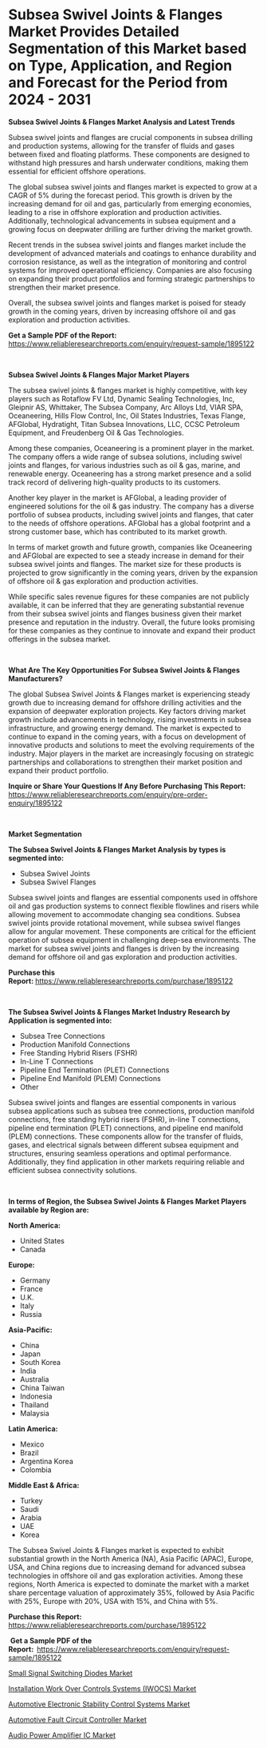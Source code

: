 <p><h1>Subsea Swivel Joints & Flanges Market Provides Detailed Segmentation of this Market based on Type, Application, and Region and Forecast for the Period from 2024 - 2031</h1></p><p><strong>Subsea Swivel Joints & Flanges Market Analysis and Latest Trends</strong></p>
<p><p>Subsea swivel joints and flanges are crucial components in subsea drilling and production systems, allowing for the transfer of fluids and gases between fixed and floating platforms. These components are designed to withstand high pressures and harsh underwater conditions, making them essential for efficient offshore operations.</p><p>The global subsea swivel joints and flanges market is expected to grow at a CAGR of 5% during the forecast period. This growth is driven by the increasing demand for oil and gas, particularly from emerging economies, leading to a rise in offshore exploration and production activities. Additionally, technological advancements in subsea equipment and a growing focus on deepwater drilling are further driving the market growth.</p><p>Recent trends in the subsea swivel joints and flanges market include the development of advanced materials and coatings to enhance durability and corrosion resistance, as well as the integration of monitoring and control systems for improved operational efficiency. Companies are also focusing on expanding their product portfolios and forming strategic partnerships to strengthen their market presence.</p><p>Overall, the subsea swivel joints and flanges market is poised for steady growth in the coming years, driven by increasing offshore oil and gas exploration and production activities.</p></p>
<p><strong>Get a Sample PDF of the Report:&nbsp;</strong> <a href="https://www.reliableresearchreports.com/enquiry/request-sample/1895122">https://www.reliableresearchreports.com/enquiry/request-sample/1895122</a></p>
<p>&nbsp;</p>
<p><strong>Subsea Swivel Joints & Flanges Major Market Players</strong></p>
<p><p>The subsea swivel joints & flanges market is highly competitive, with key players such as Rotaflow FV Ltd, Dynamic Sealing Technologies, Inc, Gleipnir AS, Whittaker, The Subsea Company, Arc Alloys Ltd, VIAR SPA, Oceaneering, Hills Flow Control, Inc, Oil States Industries, Texas Flange, AFGlobal, Hydratight, Titan Subsea Innovations, LLC, CCSC Petroleum Equipment, and Freudenberg Oil & Gas Technologies.</p><p>Among these companies, Oceaneering is a prominent player in the market. The company offers a wide range of subsea solutions, including swivel joints and flanges, for various industries such as oil & gas, marine, and renewable energy. Oceaneering has a strong market presence and a solid track record of delivering high-quality products to its customers.</p><p>Another key player in the market is AFGlobal, a leading provider of engineered solutions for the oil & gas industry. The company has a diverse portfolio of subsea products, including swivel joints and flanges, that cater to the needs of offshore operations. AFGlobal has a global footprint and a strong customer base, which has contributed to its market growth.</p><p>In terms of market growth and future growth, companies like Oceaneering and AFGlobal are expected to see a steady increase in demand for their subsea swivel joints and flanges. The market size for these products is projected to grow significantly in the coming years, driven by the expansion of offshore oil & gas exploration and production activities.</p><p>While specific sales revenue figures for these companies are not publicly available, it can be inferred that they are generating substantial revenue from their subsea swivel joints and flanges business given their market presence and reputation in the industry. Overall, the future looks promising for these companies as they continue to innovate and expand their product offerings in the subsea market.</p></p>
<p>&nbsp;</p>
<p><strong>What Are The Key Opportunities For Subsea Swivel Joints & Flanges Manufacturers?</strong></p>
<p><p>The global Subsea Swivel Joints & Flanges market is experiencing steady growth due to increasing demand for offshore drilling activities and the expansion of deepwater exploration projects. Key factors driving market growth include advancements in technology, rising investments in subsea infrastructure, and growing energy demand. The market is expected to continue to expand in the coming years, with a focus on development of innovative products and solutions to meet the evolving requirements of the industry. Major players in the market are increasingly focusing on strategic partnerships and collaborations to strengthen their market position and expand their product portfolio.</p></p>
<p><strong>Inquire or Share Your Questions If Any Before Purchasing This Report:</strong> <a href="https://www.reliableresearchreports.com/enquiry/pre-order-enquiry/1895122">https://www.reliableresearchreports.com/enquiry/pre-order-enquiry/1895122</a></p>
<p>&nbsp;</p>
<p><strong>Market Segmentation</strong></p>
<p><strong>The Subsea Swivel Joints & Flanges Market Analysis by types is segmented into:</strong></p>
<p><ul><li>Subsea Swivel Joints</li><li>Subsea Swivel Flanges</li></ul></p>
<p><p>Subsea swivel joints and flanges are essential components used in offshore oil and gas production systems to connect flexible flowlines and risers while allowing movement to accommodate changing sea conditions. Subsea swivel joints provide rotational movement, while subsea swivel flanges allow for angular movement. These components are critical for the efficient operation of subsea equipment in challenging deep-sea environments. The market for subsea swivel joints and flanges is driven by the increasing demand for offshore oil and gas exploration and production activities.</p></p>
<p><strong>Purchase this Report:&nbsp;</strong><a href="https://www.reliableresearchreports.com/purchase/1895122">https://www.reliableresearchreports.com/purchase/1895122</a></p>
<p>&nbsp;</p>
<p><strong>The Subsea Swivel Joints & Flanges Market Industry Research by Application is segmented into:</strong></p>
<p><ul><li>Subsea Tree Connections</li><li>Production Manifold Connections</li><li>Free Standing Hybrid Risers (FSHR)</li><li>In-Line T Connections</li><li>Pipeline End Termination (PLET) Connections</li><li>Pipeline End Manifold (PLEM) Connections</li><li>Other</li></ul></p>
<p><p>Subsea swivel joints and flanges are essential components in various subsea applications such as subsea tree connections, production manifold connections, free standing hybrid risers (FSHR), in-line T connections, pipeline end termination (PLET) connections, and pipeline end manifold (PLEM) connections. These components allow for the transfer of fluids, gases, and electrical signals between different subsea equipment and structures, ensuring seamless operations and optimal performance. Additionally, they find application in other markets requiring reliable and efficient subsea connectivity solutions.</p></p>
<p>&nbsp;</p>
<p><strong>In terms of Region, the Subsea Swivel Joints & Flanges Market Players available by Region are:</strong></p>
<p>
    <p> <strong> North America: </strong>
        <ul>
            <li>United States</li>
            <li>Canada</li>
        </ul>
        </p> 
    <p> <strong> Europe: </strong>
        <ul>
            <li>Germany</li>
            <li>France</li>
            <li>U.K.</li>
            <li>Italy</li>
            <li>Russia</li>
        </ul>
        </p> 
    <p> <strong> Asia-Pacific: </strong>
        <ul>
            <li>China</li>
            <li>Japan</li>
            <li>South Korea</li>
            <li>India</li>
            <li>Australia</li>
            <li>China Taiwan</li>
            <li>Indonesia</li>
            <li>Thailand</li>
            <li>Malaysia</li>
        </ul>
        </p> 
    <p> <strong> Latin America: </strong>
        <ul>
            <li>Mexico</li>
            <li>Brazil</li>
            <li>Argentina Korea</li>
            <li>Colombia</li>
        </ul>
        </p> 
    <p> <strong> Middle East & Africa: </strong>
        <ul>
            <li>Turkey</li>
            <li>Saudi</li>
            <li>Arabia</li>
            <li>UAE</li>
            <li>Korea</li>
        </ul>
    </p>
    </p>
<p><p>The Subsea Swivel Joints & Flanges market is expected to exhibit substantial growth in the North America (NA), Asia Pacific (APAC), Europe, USA, and China regions due to increasing demand for advanced subsea technologies in offshore oil and gas exploration activities. Among these regions, North America is expected to dominate the market with a market share percentage valuation of approximately 35%, followed by Asia Pacific with 25%, Europe with 20%, USA with 15%, and China with 5%.</p></p>
<p><strong>Purchase this Report: </strong><a href="https://www.reliableresearchreports.com/purchase/1895122">https://www.reliableresearchreports.com/purchase/1895122</a></p>
<p>&nbsp;<strong>Get a Sample PDF of the Report:&nbsp;&nbsp;</strong><a href="https://www.reliableresearchreports.com/enquiry/request-sample/1895122">https://www.reliableresearchreports.com/enquiry/request-sample/1895122</a></p>
<p><strong></strong></p>
<p><p><a href="https://view.publitas.com/reportprime-1/small-signal-switching-diodes-market-share-market-new-trends-analysis-report-by-type-by-application-by-end-use-by-region-and-segment-forecasts-2024-2031/">Small Signal Switching Diodes Market</a></p><p><a href="https://github.com/nicholepatriciadoylenwnrjr0/Market-Research-Report-List-1/blob/main/installation-work-over-controls-systems-iwocs-market.md">Installation Work Over Controls Systems (IWOCS) Market</a></p><p><a href="https://woozy-pyroraptor-a1f.notion.site/Automotive-Electronic-Stability-Control-Systems-Market-Size-Global-Industry-Overview-Market-Segmen-2fcbdb4cdae54c98a337911749ab1da2">Automotive Electronic Stability Control Systems Market</a></p><p><a href="https://bubble-tree-ea4.notion.site/Automotive-Fault-Circuit-Controller-Market-Size-2024-2031-Global-Industrial-Analysis-Key-Geograph-4f12727142e34e6baa907acdd7a22c03">Automotive Fault Circuit Controller Market</a></p><p><a href="https://view.publitas.com/reportprime-1/audio-power-amplifier-ic-market-size-furnishes-valuable-information-encompassing-market-share-market-trends-and-projections-spanning-from-2024-to-2031/">Audio Power Amplifier IC Market</a></p></p>